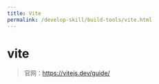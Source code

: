 ```yaml
---
title: Vite
permalink: /develop-skill/build-tools/vite.html
---
```


# vite

> 官网：<https://vitejs.dev/guide/>

